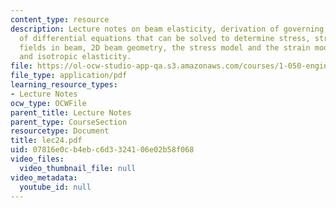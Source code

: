 ```yaml
---
content_type: resource
description: Lecture notes on beam elasticity, derivation of governing, derivation
  of differential equations that can be solved to determine stress, strain and displacement
  fields in beam, 2D beam geometry, the stress model and the strain model for beams,
  and isotropic elasticity.
file: https://ol-ocw-studio-app-qa.s3.amazonaws.com/courses/1-050-engineering-mechanics-i-fall-2007/07816e0cb4ebc6d3324106e02b58f068_lec24.pdf
file_type: application/pdf
learning_resource_types:
- Lecture Notes
ocw_type: OCWFile
parent_title: Lecture Notes
parent_type: CourseSection
resourcetype: Document
title: lec24.pdf
uid: 07816e0c-b4eb-c6d3-3241-06e02b58f068
video_files:
  video_thumbnail_file: null
video_metadata:
  youtube_id: null
---
```

